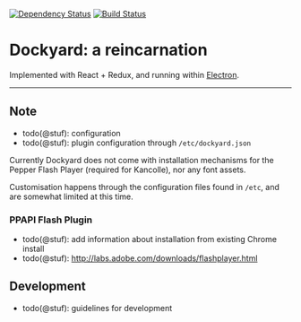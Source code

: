 
[![Dependency Status](https://gemnasium.com/badges/github.com/rensouhou/electron-yard.svg)](https://gemnasium.com/github.com/rensouhou/electron-yard)
[![Build Status](https://travis-ci.org/rensouhou/electron-yard.svg?branch=master)](https://travis-ci.org/rensouhou/electron-yard)

# Dockyard: a reincarnation

Implemented with React + Redux, and running
within [Electron](https://github.com/electron/electron/).

---

## Note

- todo(@stuf): configuration
- todo(@stuf): plugin configuration through `/etc/dockyard.json`

Currently Dockyard does not come with installation mechanisms for
the Pepper Flash Player (required for Kancolle), nor any font assets.

Customisation happens through the configuration files found in `/etc`,
and are somewhat limited at this time.

### PPAPI Flash Plugin

- todo(@stuf): add information about installation from existing Chrome install
- todo(@stuf): http://labs.adobe.com/downloads/flashplayer.html

## Development

- todo(@stuf): guidelines for development
